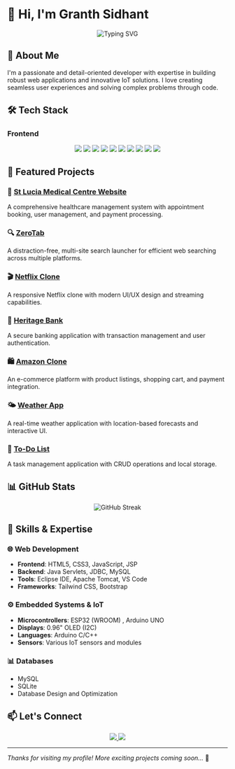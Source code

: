 # 👋 Hi, I'm Granth Sidhant

<div align="center">
  <img src="https://readme-typing-svg.herokuapp.com?font=Fira+Code&pause=1000&color=2AA889&center=true&vCenter=true&width=435&lines=Full+Stack+Developer;IoT+Enthusiast;Web+Developer;Problem+Solver" alt="Typing SVG" />
</div>

## 🚀 About Me

I'm a passionate and detail-oriented developer with expertise in building robust web applications and innovative IoT solutions. I love creating seamless user experiences and solving complex problems through code.

## 🛠️ Tech Stack

### Frontend
<div align="center">
  <img src="https://img.shields.io/badge/HTML5-E34F26?style=for-the-badge&logo=html5&logoColor=white" />
  <img src="https://img.shields.io/badge/CSS3-1572B6?style=for-the-badge&logo=css3&logoColor=white" />
  <img src="https://img.shields.io/badge/JavaScript-F7DF1E?style=for-the-badge&logo=javascript&logoColor=black" />
  <img src="https://img.shields.io/badge/Bootstrap-563D7C?style=for-the-badge&logo=bootstrap&logoColor=white" />
  <img src="https://img.shields.io/badge/Tailwind_CSS-38B2AC?style=for-the-badge&logo=tailwind-css&logoColor=white" />
  <img src="https://img.shields.io/badge/jQuery-0769AD?style=for-the-badge&logo=jquery&logoColor=white" />
  <img src="https://img.shields.io/badge/Java-ED8B00?style=for-the-badge&logo=java&logoColor=white" />
  <img src="https://img.shields.io/badge/MySQL-4479A1?style=for-the-badge&logo=mysql&logoColor=white" />
  <img src="https://img.shields.io/badge/Arduino-00979D?style=for-the-badge&logo=arduino&logoColor=white" />
  <img src="https://img.shields.io/badge/ESP32-E7352C?style=for-the-badge&logo=espressif&logoColor=white" />
</div>


## 💼 Featured Projects

### 🏥 [St Lucia Medical Centre Website](https://github.com/GranthSidhant/Hospital-website)
A comprehensive healthcare management system with appointment booking, user management, and payment processing.

### 🔍 [ZeroTab](https://github.com/GranthSidhant/ZeroTab---aka-GoAwayHomeFeed)
A distraction-free, multi-site search launcher for efficient web searching across multiple platforms.

### 🎬 [Netflix Clone](https://github.com/GranthSidhant/Netflix_clone)
A responsive Netflix clone with modern UI/UX design and streaming capabilities.

### 🏦 [Heritage Bank](https://github.com/GranthSidhant/Heritage_Bank-NetBankingWebApplication)
A secure banking application with transaction management and user authentication.

### 🛍️ [Amazon Clone](https://github.com/GranthSidhant/Amazon-Clone)
An e-commerce platform with product listings, shopping cart, and payment integration.

### 🌤️ [Weather App](https://github.com/GranthSidhant/Weather-App)
A real-time weather application with location-based forecasts and interactive UI.

### 📝 [To-Do List](https://github.com/GranthSidhant/To-Do-list-)
A task management application with CRUD operations and local storage.

## 📊 GitHub Stats

<div align="center">
  <img src="https://github-readme-streak-stats.herokuapp.com/?user=GranthSidhant&theme=radical" alt="GitHub Streak" />
</div>

## 🌟 Skills & Expertise

### 🌐 Web Development
- **Frontend**: HTML5, CSS3, JavaScript, JSP
- **Backend**: Java Servlets, JDBC, MySQL
- **Tools**: Eclipse IDE, Apache Tomcat, VS Code
- **Frameworks**: Tailwind CSS, Bootstrap

### ⚙️ Embedded Systems & IoT
- **Microcontrollers**: ESP32 (WROOM) , Arduino UNO
- **Displays**: 0.96" OLED (I2C)
- **Languages**: Arduino C/C++
- **Sensors**: Various IoT sensors and modules

### 📊 Databases
- MySQL
- SQLite
- Database Design and Optimization

## 📫 Let's Connect

<div align="center">
  <a href="https://github.com/GranthSidhant" target="_blank">
    <img src="https://img.shields.io/badge/GitHub-100000?style=for-the-badge&logo=github&logoColor=white" />
  </a>
  <a href="https://www.linkedin.com/in/granthsidhant" target="_blank">
    <img src="https://img.shields.io/badge/LinkedIn-0077B5?style=for-the-badge&logo=linkedin&logoColor=white" />
  </a>
</div>

---

_Thanks for visiting my profile! More exciting projects coming soon..._ 🚀
